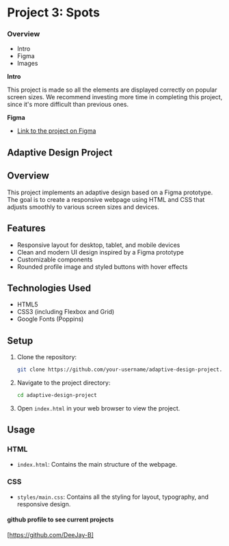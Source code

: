 # Project 3: Spots

### Overview

- Intro
- Figma
- Images

**Intro**

This project is made so all the elements are displayed correctly on popular screen sizes. We recommend investing more time in completing this project, since it's more difficult than previous ones.

**Figma**

- [Link to the project on Figma](https://www.figma.com/file/BBNm2bC3lj8QQMHlnqRsga/Sprint-3-Project-%E2%80%94-Spots?type=design&node-id=2%3A60&mode=design&t=afgNFybdorZO6cQo-1)

## Adaptive Design Project

## Overview

This project implements an adaptive design based on a Figma prototype. The goal is to create a responsive webpage using HTML and CSS that adjusts smoothly to various screen sizes and devices.

## Features

- Responsive layout for desktop, tablet, and mobile devices
- Clean and modern UI design inspired by a Figma prototype
- Customizable components
- Rounded profile image and styled buttons with hover effects

## Technologies Used

- HTML5
- CSS3 (including Flexbox and Grid)
- Google Fonts (Poppins)

## Setup

1. Clone the repository:

   ```bash
   git clone https://github.com/your-username/adaptive-design-project.git
   ```

2. Navigate to the project directory:

   ```bash
   cd adaptive-design-project
   ```

3. Open `index.html` in your web browser to view the project.

## Usage

### HTML

- `index.html`: Contains the main structure of the webpage.

### CSS

- `styles/main.css`: Contains all the styling for layout, typography, and responsive design.

#### github profile to see current projects

[https://github.com/DeeJay-B]
